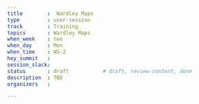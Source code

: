 ```yaml
---
title        :  Wardley Maps
type         : user-session
track        : Training
topics       : Wardley Maps
when_week    : two
when_day     : Mon
when_time    : WS-2
hey_summit   :
session_slack:
status       : draft           # draft, review-content, done
description  : TBD
organizers   : 

---
```


<!--(add intro)

## WHY

(...)

## What

(...)

## Outcomes

(...)

## References

(...)


## Previous-->

